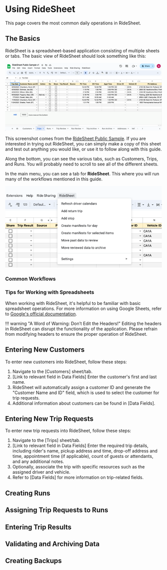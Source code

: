 # Using RideSheet

This page covers the most common daily operations in RideSheet. 

## The Basics
RideSheet is a spreadsheet-based application consisting of multiple sheets or tabs. The basic view of RideSheet should look something like this:

![RideSheet home](../images/ridesheet-screenshot1.png)

This screenshot comes from the [RideSheet Public Sample](https://docs.google.com/spreadsheets/d/1U_rmR08qW63hEK_5IWblzVXK4ZqQElaD1ymAQNGpNiU/edit#gid=0). If you are interested in trying out RideSheet, you can simply make a copy of this sheet and test out anything you would like, or use it to follow along with this guide.

Along the bottom, you can see the various tabs, such as Customers, Trips, and Runs. You will probably need to scroll to see all of the different sheets.

In the main menu, you can see a tab for **RideSheet**. This where you will run many of the workflows mentioned in this guide. 

![Ridesheet menu](../images/ridesheet-menu.png)

### Common Workflows


### Tips for Working with Spreadsheets
When working with RideSheet, it's helpful to be familiar with basic spreadsheet operations. For more information on using Google Sheets, refer to [Google's official documentation](https://support.google.com/a/users/answer/9282959?hl=en).

!!! warning "A Word of Warning: Don’t Edit the Headers!"
    Editing the headers in RideSheet can disrupt the functionality of the application. Please refrain from modifying headers to ensure the proper operation of RideSheet.

## Entering New Customers
To enter new customers into RideSheet, follow these steps:

1. Navigate to the [Customers] sheet/tab.
2. [Link to relevant field in Data Fields] Enter the customer's first and last name.
3. RideSheet will automatically assign a customer ID and generate the "Customer Name and ID" field, which is used to select the customer for trip requests.
4. Additional information about customers can be found in [Data Fields].

## Entering New Trip Requests
To enter new trip requests into RideSheet, follow these steps:

1. Navigate to the [Trips] sheet/tab.
2. [Link to relevant field in Data Fields] Enter the required trip details, including rider's name, pickup address and time, drop-off address and time, appointment time (if applicable), count of guests or attendants, and any additional notes.
3. Optionally, associate the trip with specific resources such as the assigned driver and vehicle.
4. Refer to [Data Fields] for more information on trip-related fields.

## Creating Runs


## Assigning Trip Requests to Runs


## Entering Trip Results


## Validating and Archiving Data


## Creating Backups

